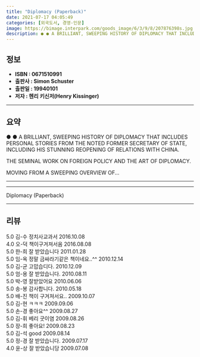 ```yaml
---
title: "Diplomacy (Paperback)"
date: 2021-07-17 04:05:49
categories: [외국도서, 경영-인문]
image: https://bimage.interpark.com/goods_image/6/3/9/8/207876398s.jpg
description: ● ● A BRILLIANT, SWEEPING HISTORY OF DIPLOMACY THAT INCLUDES PERSONAL STORIES FROM THE NOTED FORMER SECRETARY OF STATE, INCLUDING HIS STUNNING REOPENING OF RE
---
```


## **정보**

- **ISBN : 0671510991**
- **출판사 : Simon   Schuster**
- **출판일 : 19940101**
- **저자 : 헨리 키신저(Henry Kissinger)**

------



## **요약**

●  ●  A BRILLIANT, SWEEPING HISTORY OF DIPLOMACY THAT INCLUDES PERSONAL STORIES FROM THE NOTED FORMER SECRETARY OF STATE, INCLUDING HIS STUNNING REOPENING OF RELATIONS WITH CHINA.

THE SEMINAL WORK ON FOREIGN POLICY AND THE ART OF DIPLOMACY.

MOVING FROM A SWEEPING OVERVIEW OF... 

------



------


Diplomacy (Paperback) 

------


## **리뷰** 

5.0 김-수 정치사교과서 2016.10.08 <br/>4.0 오-덕 책이구겨져서옴  2016.08.08 <br/>5.0 한-희 잘 받았습니다 2011.01.28 <br/>5.0 임-옥 정말 금싸라기같은 책이네요..^^ 2010.12.14 <br/>5.0 김-균 고맙습디다.  2010.12.09 <br/>5.0 엄-용 잘 받았습니다.  2010.08.11 <br/>5.0 박-영 잘받았어요 2010.06.06 <br/>5.0 송-봉 감사합니다. 2010.05.18 <br/>5.0 배-진 책이 구겨져서요.. 2009.10.07 <br/>5.0 김-현 ㅋㅋㅋ 2009.09.06 <br/>5.0 손-경 좋아요^^ 2009.08.27 <br/>5.0 김-휘 베리 굿이염 2009.08.26 <br/>5.0 장-희 좋아요! 2009.08.23 <br/>5.0 김-석 good 2009.08.14 <br/>5.0 정-경 잘 받았습니다. 2009.07.17 <br/>4.0 윤-상 잘 받았습니당 2009.07.08 <br/>